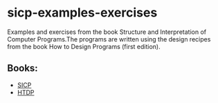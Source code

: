 # sicp-examples-exercises

Examples and exercises from the book Structure and Interpretation of
Computer Programs.The programs are written using the design recipes
from the book How to Design Programs (first edition).

## Books: 

* [SICP](https://mitpress.mit.edu/sites/default/files/sicp/full-text/book/book.html)
* [HTDP](https://htdp.org/2003-09-26/Book)






